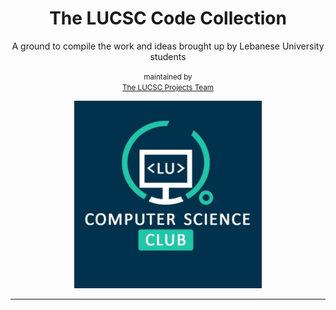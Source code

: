 <div id="INDEX" align="center">
  <h1>The LUCSC Code Collection</h1>
  <p>A ground to compile the work and ideas brought up by Lebanese University students</p>
  
  <p><small>
    maintained by<br>
    <ins>The LUCSC Projects Team<ins>
   </small></p>
   <img src="LUCSC LOGO.jpg" width="300px"/>
 </div>

<hr>
